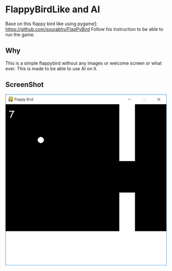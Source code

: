 FlappyBirdLike and AI
=====================

Base on this flappy bird like using pygame[1]: https://github.com/sourabhv/FlapPyBird
Follow his instruction to be able to run the game.

Why
---

This is a simple flappybird without any images or welcome screen or what ever. This is made to be able to use AI on it.

ScreenShot
----------

![Flappy Bird](screenshot1.png)

[1]: http://www.pygame.org
